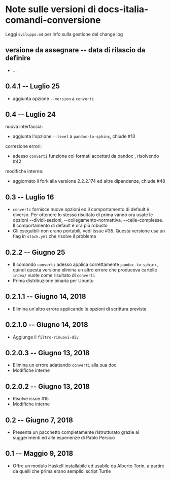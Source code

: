 # Note sulle versioni di docs-italia-comandi-conversione

Leggi `sviluppo.md` per info sulla gestione del change log

## versione da assegnare -- data di rilascio da definire

* ...

## 0.4.1 -- Luglio 25

* aggiunta opzione `--version` a `converti`

## 0.4 -- Luglio 24

nuova interfaccia:
 * aggiunta l'opzione `--level` a `pandoc-to-sphinx`, chiude #13

correzione errori:
 * adesso `converti` funziona coi formati accettati da pandoc , risolvendo #42

modifiche interne:
 * aggiornato il fork alla versione 2.2.2.174 ed altre dipendenze, chiude #48

## 0.3 -- Luglio 16

* `converti` fornisce nuove opzioni ed il comportamento di default è
  diverso. Per ottenere lo stesso risultato di prima vanno ora usate
  le opzioni --dividi-sezioni, --collegamento-normattiva,
  --celle-complesse. Il comportamento di default è ora più robusto
* Gli eseguibili non erano portabili, vedi issue #35. Questa versione
  usa un flag in `stack.yml` che risolve il problema

## 0.2.2 -- Giugno 25

* Il comando `converti` adesso applica correttamente
  `pandoc-to-sphinx`, quindi questa versione elimina un altro errore
  che produceva cartelle `index/` vuote come risultato di `converti`
* Prima distribuzione binaria per Ubuntu

## 0.2.1.1 -- Giugno 14, 2018

* Elimina un'altro errore applicando le opzioni di scrittura previste

## 0.2.1.0 -- Giugno 14, 2018

* Aggiunge il `filtro-rimuovi-div`

## 0.2.0.3 -- Giugno 13, 2018

* Elimina un errore adattando `converti` alla sua doc
* Modifiche interne

## 0.2.0.2 -- Giugno 13, 2018

* Risolve issue #15
* Modifiche interne

## 0.2 -- Giugno 7, 2018

* Presenta un pacchetto completamente ristrutturato grazie ai
  suggerimenti ed alle esperienze di Pablo Persico

## 0.1 -- Maggio 9, 2018

* Offre un modulo Haskell installabile ed usabile da Alberto Torin, a
  partire da quelli che prima erano semplici script Turtle
